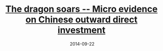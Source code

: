 ---
layout: post
title: <a href='https://cepr.org/voxeu/columns/dragon-soars-micro-evidence-chinese-outward-direct-investment' target="_blank">The dragon soars -- Micro evidence on Chinese outward direct investment</a>
date:  2014-09-22
description: Using a new, unique, and comprehensive data set that covers close to 19,000 Chinese ODI deals from 1998 to 2011, we find that in contrast to the common perception, over half of the ODI deals are in service sectors, with many of them appearing to be related to export promotion. Ex ante larger, more productive, and more export-intensive firms are more likely to start investing abroad. Ex post, ODI appears to enhance firm performance (i.e., total factor productivity, employment, export intensity, and product innovation). Empirical analysis based on firms’ trade transaction data shows a significantly positive effect of ODI on firms’ trade performance, but little technology transfer.
tags: China
categories: English
---